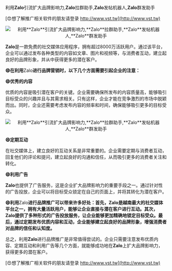 利用**Zalo**引流扩大品牌影响力,**Zalo**拉群助手,**Zalo**发帖机器人,**Zalo**群发助手

[😍想了解推广相关软件的朋友请登录 http://www.vst.tw](http://www.vst.tw)

 <center><img src="https://vst.tw/MP4/tuiguang/png/4.png" alt="利用**Zalo**引流扩大品牌影响力,**Zalo**拉群助手,**Zalo**发帖机器人,**Zalo**群发助手"></center>

**Zalo**是一款免费的社交媒体应用程序，拥有超过8000万活跃用户。通过该平台，企业可以通过发布各种类型的内容如文章、图片和视频等，与消费者互动，建立起良好的品牌形象，并从中获得更多的潜在客户。

**😄在利用**Zalo**进行品牌营销时，以下几个方面需要引起企业的注意：**

**😄优秀的内容**

优质的内容是吸引潜在客户的关键。企业需要确保所发布的内容质量高，能够吸引目标受众的兴趣并且与其需求相关。只有这样，企业才能在竞争激烈的市场中脱颖而出。同时，企业还需要考虑发布内容的频率和时间，确保能够吸引更多的目标受众。

 <center><img src="https://vst.tw/MP4/tuiguang/png/5.png" alt="利用**Zalo**引流扩大品牌影响力,**Zalo**拉群助手,**Zalo**发帖机器人,**Zalo**群发助手"></center>

**😄定期互动**

在社交媒体上，建立良好的互动关系是非常重要的。企业需要定期与消费者互动，回复他们的评论和提问，建立起良好的沟通和信任，从而吸引更多的消费者关注和转化。

**😄利用广告**

**Zalo**也提供了广告服务，这是企业扩大品牌影响力的重要手段之一。通过针对性的广告投放，企业可以将目标受众锁定在自己的页面上，并将其转化为潜在客户。

**😄利用**Zalo**进行品牌推广可以带来许多好处：首先，**Zalo**是越南最大的社交媒体平台之一，拥有大量活跃用户，能够让企业直接与潜在客户进行互动。其次，**Zalo**提供了多种形式的广告投放服务，让企业能够更加精确地锁定目标受众。最后，通过定期发布优质内容和互动，企业能够建立起良好的品牌形象，增强消费者对品牌的信任和认知度。**

总之，利用**Zalo**进行品牌推广是非常值得尝试的。企业只需要注意发布优质内容、定期互动和利用广告等几个方面，就能够成功地在**Zalo**上扩大品牌影响力，获得更多的潜在客户。

[😍想了解推广相关软件的朋友请登录 http://www.vst.tw](http://www.vst.tw)



